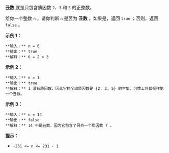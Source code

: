 **丑数** 就是只包含质因数 `2`、`3` 和 `5` 的正整数。

给你一个整数 `n` ，请你判断 `n` 是否为 **丑数** 。如果是，返回 `true` ；否则，返回 `false` 。



**示例 1：**

    
    
    **输入：** n = 6
    **输出：** true
    **解释：** 6 = 2 × 3

**示例 2：**

    
    
    **输入：** n = 1
    **输出：** true
    **解释：** 1 没有质因数，因此它的全部质因数是 {2, 3, 5} 的空集。习惯上将其视作第一个丑数。

**示例 3：**

    
    
    **输入：** n = 14
    **输出：** false
    **解释：** 14 不是丑数，因为它包含了另外一个质因数 7 。
    



**提示：**

  * `-231 <= n <= 231 - 1`

